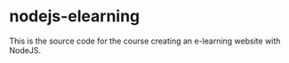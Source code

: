# nodejs-elearning
This is the source code for the course creating an e-learning website with NodeJS. 
